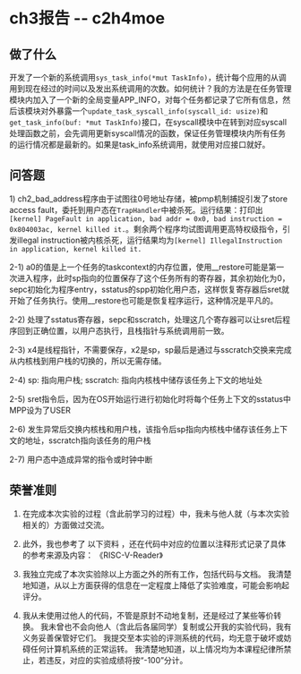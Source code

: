 # ch3报告 -- c2h4moe
## 做了什么
开发了一个新的系统调用`sys_task_info(*mut TaskInfo)`，统计每个应用的从调用到现在经过的时间以及发出系统调用的次数。如何统计？我的方法是在任务管理模块内加入了一个新的全局变量APP_INFO，对每个任务都记录了它所有信息，然后该模块对外暴露一个`update_task_syscall_info(syscall_id: usize)`和`get_task_info(buf: *mut TaskInfo)`接口，在syscall模块中在转到对应syscall处理函数之前，会先调用更新syscall情况的函数，保证任务管理模块内所有任务的运行情况都是最新的。如果是task_info系统调用，就使用对应接口就好。
## 问答题
1\) ch2_bad_address程序由于试图往0号地址存储，被pmp机制捕捉引发了store access fault，委托到用户态在`TrapHandler`中被杀死。运行结果：打印出`[kernel] PageFault in application, bad addr = 0x0, bad instruction = 0x804003ac, kernel killed it.`。剩余两个程序均试图调用更高特权级指令，引发illegal instruction被内核杀死，运行结果均为`[kernel] IllegalInstruction in application, kernel killed it.`

2-1\) a0的值是上一个任务的taskcontext的内存位置，使用__restore可能是第一次进入程序，此时sp指向的位置保存了这个任务所有的寄存器，其余初始化为0，sepc初始化为程序entry，sstatus的spp初始化用户态，这样恢复寄存器后sret就开始了任务执行。使用__restore也可能是恢复程序运行，这种情况是平凡的。

2-2\) 处理了sstatus寄存器，sepc和sscratch，处理这几个寄存器可以让sret后程序回到正确位置，以用户态执行，且栈指针与系统调用前一致。

2-3\) x4是线程指针，不需要保存，x2是sp，sp最后是通过与sscratch交换来完成从内核栈到用户栈的切换的，所以无需存储。

2-4\) sp: 指向用户栈; sscratch: 指向内核栈中储存该任务上下文的地址处

2-5\) sret指令后，因为在OS开始运行进行初始化时将每个任务上下文的sstatus中MPP设为了USER

2-6\) 发生异常后交换内核栈和用户栈，该指令后sp指向内核栈中储存该任务上下文的地址，sscratch指向该任务的用户栈

2-7\) 用户态中造成异常的指令或时钟中断

## 荣誉准则
1. 在完成本次实验的过程（含此前学习的过程）中，我未与他人就（与本次实验相关的）方面做过交流。


2. 此外，我也参考了 以下资料 ，还在代码中对应的位置以注释形式记录了具体的参考来源及内容：
《RISC-V-Reader》

3. 我独立完成了本次实验除以上方面之外的所有工作，包括代码与文档。 我清楚地知道，从以上方面获得的信息在一定程度上降低了实验难度，可能会影响起评分。

4. 我从未使用过他人的代码，不管是原封不动地复制，还是经过了某些等价转换。 我未曾也不会向他人（含此后各届同学）复制或公开我的实验代码，我有义务妥善保管好它们。 我提交至本实验的评测系统的代码，均无意于破坏或妨碍任何计算机系统的正常运转。 我清楚地知道，以上情况均为本课程纪律所禁止，若违反，对应的实验成绩将按“-100”分计。